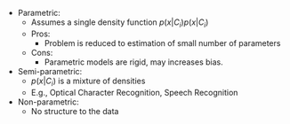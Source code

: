- Parametric:
	- Assumes a single density function $p(x|C_{i})$$p(x|C_{i})$
	- Pros:
		- Problem is reduced to estimation of small number of parameters
	- Cons:
		- Parametric models are rigid, may increases bias.
- Semi-parametric:
	- $p(x|C_{i})$ is a mixture of densities
	- E.g., Optical Character Recognition, Speech Recognition 
- Non-parametric:
	- No structure to the data